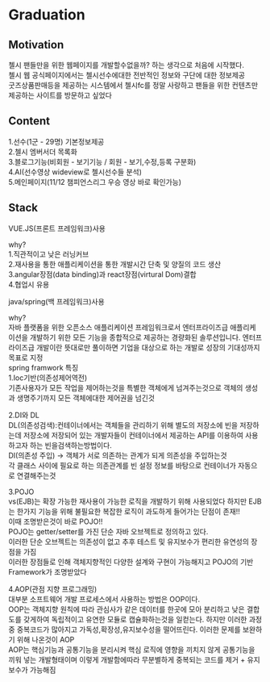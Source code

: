 # Graduation  
## Motivation   
첼시 팬들만을 위한 웹페이지를 개발할수없을까? 하는 생각으로 처음에 시작했다.  
첼시 웹 공식페이지에서는 첼시선수에대한 전반적인 정보와 구단에 대한 정보제공     
굿즈상품판매등을 제공하는 시스템에서 첼시fc를 정말 사랑하고 팬들을 위한 컨텐츠만 제공하는 사이트를 방문하고 싶었다  
## Content  
1.선수(1군 - 29명) 기본정보제공  
2.첼시 엠버서더 목록화  
3.블로그기능(비회원 - 보기기능 / 회원 - 보기,수정,등록 구분화)  
4.AI(선수영상 wideview로 첼시선수들 분석)  
5.메인페이지(11/12 챔피언스리그 우승 영상 바로 확인가능)  
## Stack  
VUE.JS(프론트 프레임워크)사용  

why?  
1.직관적이고 낮은 러닝커브  
2.재사용을 통한 애플리케이션을 통한 개발시간 단축 및 양질의 코드 생산  
3.angular장점(data binding)과 react장점(virtural Dom)결합  
4.협업시 유용  

java/spring(백 프레임워크)사용  

why?  
자바 플랫폼을 위한 오픈소스 애플리케이션 프레임워크로서 엔터프라이즈급 애플리케이션을 개발하기 위한 모든 기능을 종합적으로 제공하는 경량화된 솔루션입니다.
엔터프라이즈급 개발이란 뜻대로만 풀이하면 기업을 대상으로 하는 개발로 성장의 기대성까지 목표로 지정    
spring framwork 특징  
1.Ioc기반(의존성제어역전)  
기존사용자가 모든 작업을 제어하는것을 특별한 객체에게 넘겨주는것으로 객체의 생성과 생명주기까지 모든 객체에대한 제어권을 넘긴것        

2.DI와 DL  
DL(의존성검색):컨테이너에서는 객체들을 관리하기 위해 별도의 저장소에 빈을 저장하는데 저장소에 저장되어 있는 개발자들이 컨테이너에서 제공하는 API를 이용하여 사용하고자 하는 빈을검색하는방법이다.  
DI(의존성 주입) -> 객체가 서로 의존하는 관계가 되게 의존성을 주입하는것  
각 클래스 사이에 필요로 하는 의존관계를 빈 설정 정보를 바탕으로 컨테이너가 자동으로 연결해주는것    

3.POJO  
vs(EJB)는 확장 가능한 재사용이 가능한 로직을 개발하기 위해 사용되었다 하지만 EJB는 한가지 기능을 위해 불필요한 복잡한 로직이 과도하게 들어가는 단점이 존재!!  
이때 조명받은것이 바로 POJO!!  
POJO는 getter/setter를 가진 단순 자바 오브젝트로 정의하고 있다.  
이러한 단순 오브젝트는 의존성이 없고 추후 테스트 및 유지보수가 편리한 유연성의 장점을 가짐  
이러한 장점들로 인해 객체지향적인 다양한 설계와 구현이 가능해지고 POJO의 기반 Framework가 조명받았다  

4.AOP(관점 지향 프로그래밍)  
대부분 소프트웨어 개발 프로세스에서 사용하는 방법은 OOP이다.  
OOP는 객체지향 원칙에 따라 관심사가 같은 데이터를 한곳에 모아 분리하고 낮은 결합도를 갖게하여 독립적이고 유연한 모듈로 캡슐화하는것을 일컫는다. 하지만 이러한 과정중 중복코드가 많아지고 가독성,확장성,유지보수성을 떨어뜨린다. 이러한 문제를 보완하기 위해 나온것이 AOP  
AOP는 핵심기능과 공통기능을 분리시켜 핵심 로직에 영향을 끼치지 않게 공통기능을 끼워 넣는 개발형태이며 이렇게 개발함에따라 무분별하게 중복되는 코드를 제거 + 유지보수가 가능해짐  





